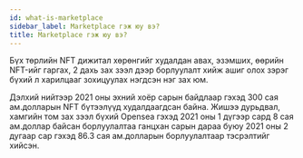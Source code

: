 ```yaml
---
id: what-is-marketplace
sidebar_label: Marketplace гэж юу вэ?
title: Marketplace гэж юу вэ?
---
```

Бүх төрлийн NFT дижитал хөрөнгийг худалдан авах, эзэмших, өөрийн NFT-ийг гаргах, 2 дахь зах зээл дээр борлуулалт хийж ашиг олох зэрэг бүхий л харилцааг зохицуулах нэгдсэн нэг зах юм. 

Дэлхий нийтээр 2021 оны эхний хоёр сарын байдлаар гэхэд 300 сая ам.долларын NFT бүтээлүүд худалдаагдсан байна. Жишээ дурьдвал, хамгийн том зах зээл бүхий Opensea гэхэд 2021 оны 1 дүгээр сард 8 сая ам.доллар байсан борлуулалтаа ганцхан сарын дараа буюу 2021 оны 2 дугаар сар гэхэд 86.3 сая ам.долларын борлуулалтаар тэсрэлтийг хийсэн.